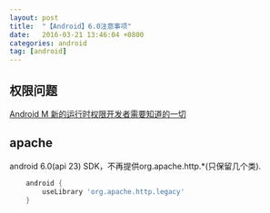 ```yaml
---
layout: post
title:  "【Android】6.0注意事项"
date:   2016-03-21 13:46:04 +0800
categories: android
tag: [android]
---
```

## 权限问题

[Android M 新的运行时权限开发者需要知道的一切](http://jijiaxin89.com/2015/08/30/Android-s-Runtime-Permission/)

## apache

android 6.0(api 23) SDK，不再提供org.apache.http.*(只保留几个类).

```gradle
    android {
        useLibrary 'org.apache.http.legacy'
    }
```
